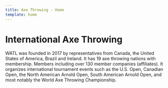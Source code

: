 ```yaml
---
title: Axe Throwing - Home
template: home
---
```



# International Axe Throwing

 WATL was founded in 2017 by representatives from Canada, the United States of America, Brazil and Ireland. It has 19 axe throwing nations with membership. Members including over 130 member companies (affiliates). It organizes international tournament events such as the U.S. Open, Canadian Open, the North American Arnold Open, South American Arnold Open, and most notably the World Axe Throwing Championship.
 